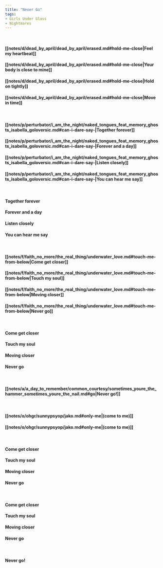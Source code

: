 ```yaml
---
title: "Never Go"
tags:
- Girls Under Glass
- Nightmares
---
```

&nbsp;
#### [[notes/d/dead_by_april/dead_by_april/erased.md#hold-me-close|Feel my heartbeat]]
#### [[notes/d/dead_by_april/dead_by_april/erased.md#hold-me-close|Your body is close to mine]]
#### [[notes/d/dead_by_april/dead_by_april/erased.md#hold-me-close|Hold on tightly]]
#### [[notes/d/dead_by_april/dead_by_april/erased.md#hold-me-close|Move in time]]
&nbsp;
#### [[notes/p/perturbator/i_am_the_night/naked_tongues_feat_memory_ghosts_isabella_goloversic.md#can-i-dare-say-|Together forever]]
#### [[notes/p/perturbator/i_am_the_night/naked_tongues_feat_memory_ghosts_isabella_goloversic.md#can-i-dare-say-|Forever and a day]]
#### [[notes/p/perturbator/i_am_the_night/naked_tongues_feat_memory_ghosts_isabella_goloversic.md#can-i-dare-say-|Listen closely]]
#### [[notes/p/perturbator/i_am_the_night/naked_tongues_feat_memory_ghosts_isabella_goloversic.md#can-i-dare-say-|You can hear me say]]
&nbsp;
#### Together forever
#### Forever and a day
#### Listen closely
#### You can hear me say
&nbsp;
#### [[notes/f/faith_no_more/the_real_thing/underwater_love.md#touch-me-from-below|Come get closer]]
#### [[notes/f/faith_no_more/the_real_thing/underwater_love.md#touch-me-from-below|Touch my soul]]
#### [[notes/f/faith_no_more/the_real_thing/underwater_love.md#touch-me-from-below|Moving closer]]
#### [[notes/f/faith_no_more/the_real_thing/underwater_love.md#touch-me-from-below|Never go]]
&nbsp;
#### Come get closer
#### Touch my soul
#### Moving closer
#### Never go
&nbsp;
#### [[notes/a/a_day_to_remember/common_courtesy/sometimes_youre_the_hammer_sometimes_youre_the_nail.md#go|Never go!]]
&nbsp;
#### [[notes/o/ohgr/sunnypsyop/jako.md#only-me|(come to me)]]
#### [[notes/o/ohgr/sunnypsyop/jako.md#only-me|(come to me)]]
&nbsp;
#### Come get closer
#### Touch my soul
#### Moving closer
#### Never go
&nbsp;
#### Come get closer
#### Touch my soul
#### Moving closer
#### Never go
&nbsp;
#### Never go!
